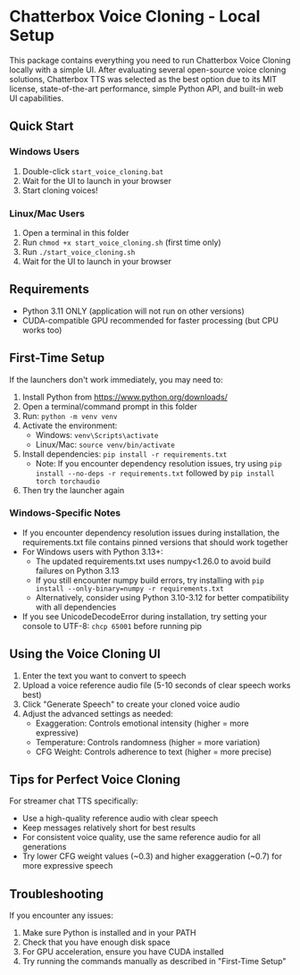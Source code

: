 # Chatterbox Voice Cloning - Local Setup

This package contains everything you need to run Chatterbox Voice Cloning locally with a simple UI. After evaluating several open-source voice cloning solutions, Chatterbox TTS was selected as the best option due to its MIT license, state-of-the-art performance, simple Python API, and built-in web UI capabilities.

## Quick Start

### Windows Users
1. Double-click `start_voice_cloning.bat`
2. Wait for the UI to launch in your browser
3. Start cloning voices!

### Linux/Mac Users
1. Open a terminal in this folder
2. Run `chmod +x start_voice_cloning.sh` (first time only)
3. Run `./start_voice_cloning.sh`
4. Wait for the UI to launch in your browser

## Requirements
- Python 3.11 ONLY (application will not run on other versions)
- CUDA-compatible GPU recommended for faster processing (but CPU works too)

## First-Time Setup
If the launchers don't work immediately, you may need to:

1. Install Python from https://www.python.org/downloads/
2. Open a terminal/command prompt in this folder
3. Run: `python -m venv venv`
4. Activate the environment:
   - Windows: `venv\Scripts\activate`
   - Linux/Mac: `source venv/bin/activate`
5. Install dependencies: `pip install -r requirements.txt`
   - Note: If you encounter dependency resolution issues, try using `pip install --no-deps -r requirements.txt` followed by `pip install torch torchaudio`
6. Then try the launcher again

### Windows-Specific Notes
- If you encounter dependency resolution issues during installation, the requirements.txt file contains pinned versions that should work together
- For Windows users with Python 3.13+:
  - The updated requirements.txt uses numpy<1.26.0 to avoid build failures on Python 3.13
  - If you still encounter numpy build errors, try installing with `pip install --only-binary=numpy -r requirements.txt`
  - Alternatively, consider using Python 3.10-3.12 for better compatibility with all dependencies
- If you see UnicodeDecodeError during installation, try setting your console to UTF-8: `chcp 65001` before running pip

## Using the Voice Cloning UI

1. Enter the text you want to convert to speech
2. Upload a voice reference audio file (5-10 seconds of clear speech works best)
3. Click "Generate Speech" to create your cloned voice audio
4. Adjust the advanced settings as needed:
   - Exaggeration: Controls emotional intensity (higher = more expressive)
   - Temperature: Controls randomness (higher = more variation)
   - CFG Weight: Controls adherence to text (higher = more precise)

## Tips for Perfect Voice Cloning

For streamer chat TTS specifically:
- Use a high-quality reference audio with clear speech
- Keep messages relatively short for best results
- For consistent voice quality, use the same reference audio for all generations
- Try lower CFG weight values (~0.3) and higher exaggeration (~0.7) for more expressive speech

## Troubleshooting

If you encounter any issues:
1. Make sure Python is installed and in your PATH
2. Check that you have enough disk space
3. For GPU acceleration, ensure you have CUDA installed
4. Try running the commands manually as described in "First-Time Setup"
